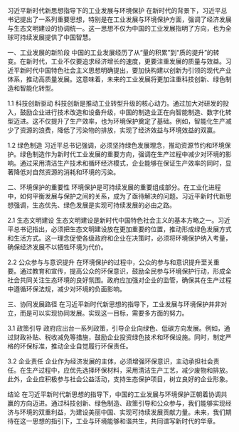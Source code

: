 习近平新时代新思想指导下的工业发展与环境保护
在新时代的背景下，习近平总书记提出了一系列重要思想，特别是在工业发展与环境保护方面，强调了经济发展与生态文明建设的协调统一。这一思想不仅为中国的工业发展指明了方向，也为全球可持续发展提供了中国智慧。

一、工业发展的新阶段
中国的工业发展经历了从“量的积累”到“质的提升”的转变。在新时代，工业不仅要追求经济增长的速度，更要注重发展的质量与效益。习近平新时代中国特色社会主义思想明确提出，要加快构建以创新为引领的现代产业体系，推动高质量发展。这意味着，未来的工业发展将更加注重科技创新、绿色制造和智能化转型。

1.1 科技创新驱动
科技创新是推动工业转型升级的核心动力。通过加大对研发的投入，鼓励企业进行技术改造和设备升级，中国的制造业正在向智能制造、数字化转型迈进。这不仅提升了生产效率，也为环境保护奠定了基础。例如，智能化生产减少了资源的浪费，降低了污染物的排放，实现了经济效益与环境效益的双赢。

1.2 绿色制造
习近平总书记强调，必须坚持绿色发展理念，推动资源节约和环境保护。绿色制造作为新时代工业发展的重要方向，强调在生产过程中减少对环境的影响。通过采用清洁生产技术和循环经济模式，企业能够在保证生产效率的同时，显著降低对自然资源的消耗和环境的污染。

二、环境保护的重要性
环境保护是可持续发展的重要组成部分。在工业化进程中，如何平衡发展与保护之间的关系，成为了亟待解决的问题。习近平新时代新思想强调，生态优先、绿色发展是实现可持续发展的必由之路。

2.1 生态文明建设
生态文明建设是新时代中国特色社会主义的基本方略之一。习近平总书记指出，必须把生态文明建设放在更加重要的位置，推动形成绿色发展方式和生活方式。这一理念促使各级政府和企业在决策时，必须将环境保护纳入考量，确保经济发展不以牺牲环境为代价。

2.2 公众参与与意识提升
在环境保护的过程中，公众的参与和意识提升至关重要。通过教育和宣传，提高公众的环保意识，鼓励全民参与环境保护行动，形成全社会共同关注生态环境的良好氛围。政府应加强对企业的监管，确保其在生产过程中遵循环保法规，减少对环境的负面影响。

三、协同发展路径
在习近平新时代新思想的指导下，工业发展与环境保护并非对立，而是可以实现协同发展。实现这一目标，需要多方面的努力。

3.1 政策引导
政府应出台一系列政策，引导企业向绿色、低碳方向发展。例如，通过财政补贴、税收减免等措施，鼓励企业投资绿色技术和环保设施。同时，制定严格的环保标准，推动企业自觉履行环保责任。

3.2 企业责任
企业作为经济发展的主体，必须增强环保意识，主动承担社会责任。在生产过程中，应优先选择环保材料，采用清洁生产工艺，减少废物和排放。此外，企业应积极参与社会公益活动，支持生态保护项目，树立良好的企业形象。

结论
在习近平新时代新思想的指导下，中国的工业发展与环境保护正朝着协调共赢的方向迈进。通过科技创新、绿色制造、政策引导和公众参与，我们能够实现经济与环境的双重利益，为建设美丽中国、实现可持续发展贡献力量。未来，我们期待在这一思想的指引下，工业与环境能够和谐共生，共同谱写新时代的华章。
